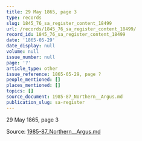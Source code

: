 ```yaml
---
title: 29 May 1865, page 3
type: records
slug: 1845_76_sa_register_content_18499
url: /records/1845_76_sa_register_content_18499/
record_id: 1845_76_sa_register_content_18499
date: '1865-05-29'
date_display: null
volume: null
issue_number: null
page: '?'
article_type: other
issue_reference: 1865-05-29, page ?
people_mentioned: []
places_mentioned: []
topics: []
source_document: 1985-87_Northern__Argus.md
publication_slug: sa-register
---
```


29 May 1865, page 3

Source: [1985-87_Northern__Argus.md](/downloads/markdown/1985-87_Northern__Argus.md)
